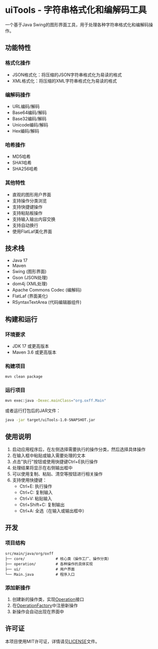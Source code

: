 # uiTools - 字符串格式化和编解码工具

一个基于Java Swing的图形界面工具，用于处理各种字符串格式化和编解码操作。

## 功能特性

### 格式化操作
- JSON格式化：将压缩的JSON字符串格式化为易读的格式
- XML格式化：将压缩的XML字符串格式化为易读的格式

### 编解码操作
- URL编码/解码
- Base64编码/解码
- Base32编码/解码
- Unicode编码/解码
- Hex编码/解码

### 哈希操作
- MD5哈希
- SHA1哈希
- SHA256哈希

### 其他特性
- 直观的图形用户界面
- 支持操作分类浏览
- 支持快捷键操作
- 支持粘贴板操作
- 支持输入输出内容交换
- 支持自动换行
- 使用FlatLaf美化界面

## 技术栈

- Java 17
- Maven
- Swing (图形界面)
- Gson (JSON处理)
- dom4j (XML处理)
- Apache Commons Codec (编解码)
- FlatLaf (界面美化)
- RSyntaxTextArea (代码编辑器组件)

## 构建和运行

### 环境要求
- JDK 17 或更高版本
- Maven 3.6 或更高版本

### 构建项目
```bash
mvn clean package
```

### 运行项目
```bash
mvn exec:java -Dexec.mainClass="org.oxff.Main"
```

或者运行打包后的JAR文件：
```bash
java -jar target/uiTools-1.0-SNAPSHOT.jar
```

## 使用说明

1. 启动应用程序后，在左侧选择需要执行的操作分类，然后选择具体操作
2. 在输入框中粘贴或输入需要处理的文本
3. 点击"执行"按钮或使用快捷键Ctrl+E执行操作
4. 处理结果将显示在右侧输出框中
5. 可以使用复制、粘贴、清空等按钮进行相关操作
6. 支持使用快捷键：
   - Ctrl+E: 执行操作
   - Ctrl+C: 复制输入
   - Ctrl+V: 粘贴输入
   - Ctrl+Shift+C: 复制输出
   - Ctrl+A: 全选（在输入或输出框中）

## 开发

### 项目结构
```
src/main/java/org/oxff
├── core/              # 核心类（操作工厂、操作分类）
├── operation/         # 各种操作的具体实现
├── ui/                # 用户界面
└── Main.java          # 程序入口
```

### 添加新操作

1. 创建新的操作类，实现[Operation](file:///E:/devs/java-devs/IdeaProjects/uiTools/src/main/java/org/oxff/operation/Operation.java#L10-L12)接口
2. 在[OperationFactory](file:///E:/devs/java-devs/IdeaProjects/uiTools/src/main/java/org/oxff/core/OperationFactory.java#L15-L64)中注册新操作
3. 新操作会自动出现在界面中

## 许可证

本项目使用MIT许可证，详情请见[LICENSE](file:///E:/devs/java-devs/IdeaProjects/uiTools/LICENSE)文件。